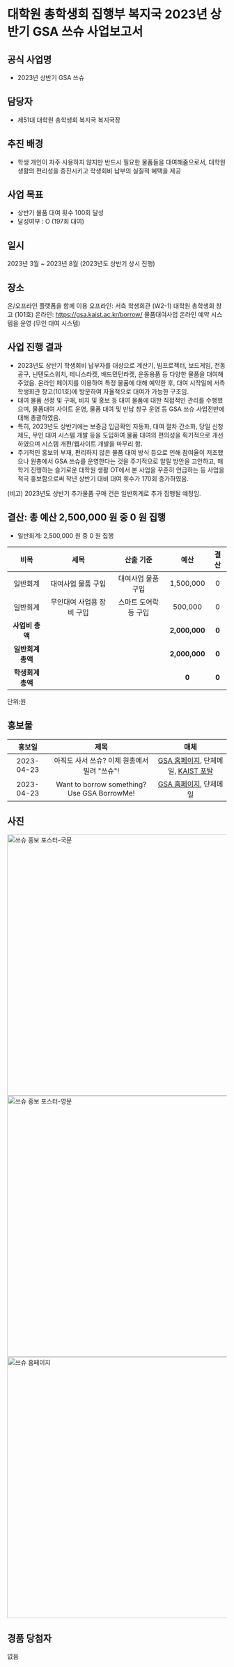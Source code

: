 대학원 총학생회 집행부 복지국 2023년 상반기 GSA 쓰슈 사업보고서
===

## 공식 사업명
- 2023년 상반기 GSA 쓰슈

## 담당자
- 제51대 대학원 총학생회 복지국 복지국장

## 추진 배경
- 학생 개인이 자주 사용하지 않지만 반드시 필요한 물품들을 대여해줌으로서, 대학원 생활의 편리성을 증진시키고 학생회비 납부의 실질적 혜택을 제공

## 사업 목표
- 상반기 물품 대여 횟수 100회 달성
- 달성여부 : O (197회 대여)

## 일시
2023년 3월 ~ 2023년 8월 (2023년도 상반기 상시 진행)

## 장소
온/오프라인 플랫폼을 함께 이용
오프라인: 서측 학생회관 (W2-1) 대학원 총학생회 창고 (101호)
온라인: https://gsa.kaist.ac.kr/borrow/ 물품대여사업 온라인 예약 시스템을 운영 (무인 대여 시스템)

## 사업 진행 결과
- 2023년도 상반기 학생회비 납부자를 대상으로 계산기, 빔프로젝터, 보드게임, 전동공구, 닌텐도스위치, 테니스라켓, 배드민턴라켓, 운동용품 등 다양한 물품을 대여해 주었음. 온라인 페이지를 이용하여 특정 물품에 대해 예약한 후, 대여 시작일에 서측 학생회관 창고(101호)에 방문하여 자율적으로 대여가 가능한 구조임.
- 대여 물품 선정 및 구매, 비치 및 홍보 등 대여 물품에 대한 직접적인 관리를 수행했으며, 물품대여 사이트 운영, 물품 대여 및 반납 창구 운영 등 GSA 쓰슈 사업전반에 대해 총괄하였음.
- 특히, 2023년도 상반기에는 보증금 입금확인 자동화, 대여 절차 간소화, 당일 신청 제도, 무인 대여 시스템 개발 등을 도입하여 물품 대여의 편의성을 획기적으로 개선하였으며 시스템 개편/웹사이트 개발을 마무리 함. 
- 주기적인 홍보의 부재, 편리하지 않은 물품 대여 방식 등으로 인해 참여율이 저조했으나 원총에서 GSA 쓰슈를 운영한다는 것을 주기적으로 알릴 방안을 고안하고, 매 학기 진행하는 슬기로운 대학원 생활 OT에서 본 사업을 꾸준히 언급하는 등 사업을 적극 홍보함으로써 작년 상반기 대비 대여 횟수가 170회 증가하였음. 

(비고) 2023년도 상반기 추가물품 구매 건은 일반회계로 추가 집행될 예정임.

## 결산: 총 예산 2,500,000 원 중 0 원 집행

- 일반회계: 2,500,000 원 중 0 원 집행

|  **비목** |   **세목**   | **산출 기준** | **예산** | **결산** |
|:----------:|:------------:|:--------:|:--------:|:--------:|
|일반회계| 대여사업 물품 구입  | 대여사업 물품 구입  | 1,500,000 | 0 |
|일반회계| 무인대여 사업용 장비 구입 | 스마트 도어락 등 구입 | 500,000 | 0 | 
|   **사업비 총액**  |        |        | **2,000,000** | **0** |
|   **일반회계 총액**  |        |        | **2,000,000** | **0** |
|   **학생회계 총액**  |         |       |**0** | **0** |

단위:원 

## 홍보물

|  **홍보일** |   **제목**   | **매체** |
|:----------:|:------------:|:--------:|
|2023-04-23|아직도 사서 쓰슈? 이제 원총에서 빌려 "쓰슈"!|[GSA 홈페이지](https://gsa.kaist.ac.kr/notice/221422?page=2), 단체메일, [KAIST 포탈](https://portal.kaist.ac.kr/ennotice/student_notice/11682301851317)|
|2023-04-23|Want to borrow something? Use GSA BorrowMe!|[GSA 홈페이지](https://gsa.kaist.ac.kr/notice/221421?page=2), 단체메일|

## 사진

<img src="./쓰슈-1.jpg" width="600px" title="쓰슈 홍보 포스터-국문"/>
<img src="./쓰슈-2.jpg" width="600px" title="쓰슈 홍보 포스터-영문"/>
<img src="./쓰슈-3.jpg" width="600px" title="쓰슈 홈페이지"/>

## 경품 당첨자
없음
